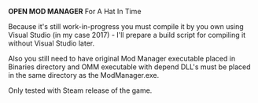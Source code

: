 **OPEN MOD MANAGER**
For A Hat In Time

Because it's still work-in-progress you must compile it by you own using Visual Studio (in my case 2017) - I'll prepare a build script for compiling it without Visual Studio later.

Also you still need to have original Mod Manager executable placed in Binaries directory and OMM executable with depend DLL's must be placed in the same directory as the ModManager.exe.

Only tested with Steam release of the game.

